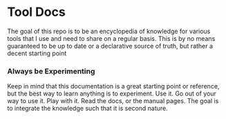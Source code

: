 # Tool Docs

The goal of this repo is to be an encyclopedia of knowledge for various tools that I use and need to share on a regular basis.  This is by no means guaranteed to be up to date or a declarative source of truth, but rather a decent starting point

### Always be Experimenting

Keep in mind that this documentation is a great starting point or reference, but the best way to learn anything is to experiment.
Use it.
Go out of your way to use it.
Play with it.
Read the docs, or the manual pages.
The goal is to integrate the knowledge such that it is second nature.

